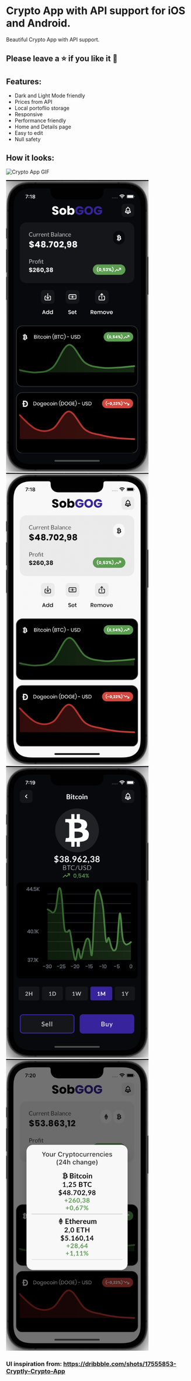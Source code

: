 # Crypto App with API support for iOS and Android.
Beautiful Crypto App with API support.
## Please leave a ⭐ if you like it 💙

## Features:
- Dark and Light Mode friendly
- Prices from API
- Local portoflio storage
- Responsive
- Performance friendly
- Home and Details page
- Easy to edit
- Null safety


## How it looks:

![Crypto App GIF](https://github.com/aravind-aimedlabs/Crypto-App/raw/main/assets/app_gif.gif)

<img width="390" alt="Screenshot1" src="https://github.com/aravind-aimedlabs/Crypto-App/raw/main/assets/img1.png">

<img width="390" alt="Screenshot2" src="https://github.com/aravind-aimedlabs/Crypto-App/raw/main/assets/img2.png">

<img width="390" alt="Screenshot3" src="https://github.com/aravind-aimedlabs/Crypto-App/raw/main/assets/img3.png">

<img width="390" alt="Screenshot4" src="https://github.com/aravind-aimedlabs/Crypto-App/raw/main/assets/img4.png">

### UI inspiration from: https://dribbble.com/shots/17555853-Cryptly-Crypto-App

